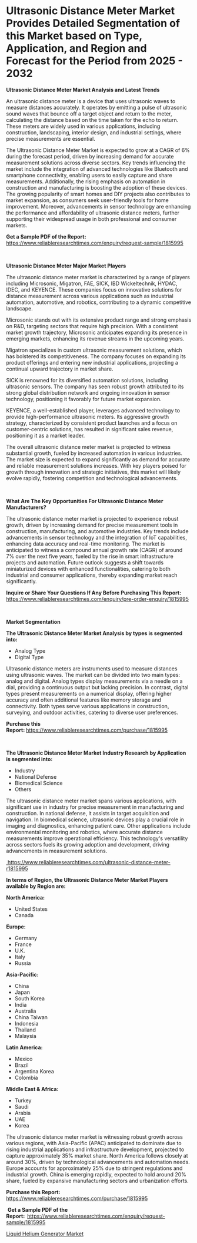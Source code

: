 <p><h1>Ultrasonic Distance Meter Market Provides Detailed Segmentation of this Market based on Type, Application, and Region and Forecast for the Period from 2025 - 2032</h1></p><p><strong>Ultrasonic Distance Meter Market Analysis and Latest Trends</strong></p>
<p><p>An ultrasonic distance meter is a device that uses ultrasonic waves to measure distances accurately. It operates by emitting a pulse of ultrasonic sound waves that bounce off a target object and return to the meter, calculating the distance based on the time taken for the echo to return. These meters are widely used in various applications, including construction, landscaping, interior design, and industrial settings, where precise measurements are essential.</p><p>The Ultrasonic Distance Meter Market is expected to grow at a CAGR of 6% during the forecast period, driven by increasing demand for accurate measurement solutions across diverse sectors. Key trends influencing the market include the integration of advanced technologies like Bluetooth and smartphone connectivity, enabling users to easily capture and share measurements. Additionally, the rising emphasis on automation in construction and manufacturing is boosting the adoption of these devices. The growing popularity of smart homes and DIY projects also contributes to market expansion, as consumers seek user-friendly tools for home improvement. Moreover, advancements in sensor technology are enhancing the performance and affordability of ultrasonic distance meters, further supporting their widespread usage in both professional and consumer markets.</p></p>
<p><strong>Get a Sample PDF of the Report:&nbsp;</strong> <a href="https://www.reliableresearchtimes.com/enquiry/request-sample/1815995?utm_campaign=2180&utm_medium=2&utm_source=Github&utm_content=ia&utm_term=10042025&utm_id=ultrasonic-distance-meter">https://www.reliableresearchtimes.com/enquiry/request-sample/1815995</a></p>
<p>&nbsp;</p>
<p><strong>Ultrasonic Distance Meter Major Market Players</strong></p>
<p><p>The ultrasonic distance meter market is characterized by a range of players including Microsonic, Migatron, FAE, SICK, IBD Wickeltechnik, HYDAC, IDEC, and KEYENCE. These companies focus on innovative solutions for distance measurement across various applications such as industrial automation, automotive, and robotics, contributing to a dynamic competitive landscape.</p><p>Microsonic stands out with its extensive product range and strong emphasis on R&D, targeting sectors that require high precision. With a consistent market growth trajectory, Microsonic anticipates expanding its presence in emerging markets, enhancing its revenue streams in the upcoming years. </p><p>Migatron specializes in custom ultrasonic measurement solutions, which has bolstered its competitiveness. The company focuses on expanding its product offerings and entering new industrial applications, projecting a continual upward trajectory in market share.</p><p>SICK is renowned for its diversified automation solutions, including ultrasonic sensors. The company has seen robust growth attributed to its strong global distribution network and ongoing innovation in sensor technology, positioning it favorably for future market expansion.</p><p>KEYENCE, a well-established player, leverages advanced technology to provide high-performance ultrasonic meters. Its aggressive growth strategy, characterized by consistent product launches and a focus on customer-centric solutions, has resulted in significant sales revenue, positioning it as a market leader.</p><p>The overall ultrasonic distance meter market is projected to witness substantial growth, fueled by increased automation in various industries. The market size is expected to expand significantly as demand for accurate and reliable measurement solutions increases. With key players poised for growth through innovation and strategic initiatives, this market will likely evolve rapidly, fostering competition and technological advancements.</p></p>
<p>&nbsp;</p>
<p><strong>What Are The Key Opportunities For Ultrasonic Distance Meter Manufacturers?</strong></p>
<p><p>The ultrasonic distance meter market is projected to experience robust growth, driven by increasing demand for precise measurement tools in construction, manufacturing, and automotive industries. Key trends include advancements in sensor technology and the integration of IoT capabilities, enhancing data accuracy and real-time monitoring. The market is anticipated to witness a compound annual growth rate (CAGR) of around 7% over the next five years, fueled by the rise in smart infrastructure projects and automation. Future outlook suggests a shift towards miniaturized devices with enhanced functionalities, catering to both industrial and consumer applications, thereby expanding market reach significantly.</p></p>
<p><strong>Inquire or Share Your Questions If Any Before Purchasing This Report:</strong> <a href="https://www.reliableresearchtimes.com/enquiry/pre-order-enquiry/1815995?utm_campaign=2180&utm_medium=2&utm_source=Github&utm_content=ia&utm_term=10042025&utm_id=ultrasonic-distance-meter">https://www.reliableresearchtimes.com/enquiry/pre-order-enquiry/1815995</a></p>
<p>&nbsp;</p>
<p><strong>Market Segmentation</strong></p>
<p><strong>The Ultrasonic Distance Meter Market Analysis by types is segmented into:</strong></p>
<p><ul><li>Analog Type</li><li>Digital Type</li></ul></p>
<p><p>Ultrasonic distance meters are instruments used to measure distances using ultrasonic waves. The market can be divided into two main types: analog and digital. Analog types display measurements via a needle on a dial, providing a continuous output but lacking precision. In contrast, digital types present measurements on a numerical display, offering higher accuracy and often additional features like memory storage and connectivity. Both types serve various applications in construction, surveying, and outdoor activities, catering to diverse user preferences.</p></p>
<p><strong>Purchase this Report:&nbsp;</strong><a href="https://www.reliableresearchtimes.com/purchase/1815995?utm_campaign=2180&utm_medium=2&utm_source=Github&utm_content=ia&utm_term=10042025&utm_id=ultrasonic-distance-meter">https://www.reliableresearchtimes.com/purchase/1815995</a></p>
<p>&nbsp;</p>
<p><strong>The Ultrasonic Distance Meter Market Industry Research by Application is segmented into:</strong></p>
<p><ul><li>Industry</li><li>National Defense</li><li>Biomedical Science</li><li>Others</li></ul></p>
<p><p>The ultrasonic distance meter market spans various applications, with significant use in industry for precise measurement in manufacturing and construction. In national defense, it assists in target acquisition and navigation. In biomedical science, ultrasonic devices play a crucial role in imaging and diagnostics, enhancing patient care. Other applications include environmental monitoring and robotics, where accurate distance measurements improve operational efficiency. This technology's versatility across sectors fuels its growing adoption and development, driving advancements in measurement solutions.</p></p>
<p><a href="https://www.reliableresearchtimes.com/ultrasonic-distance-meter-r1815995?utm_campaign=2180&utm_medium=2&utm_source=Github&utm_content=ia&utm_term=10042025&utm_id=ultrasonic-distance-meter">&nbsp;https://www.reliableresearchtimes.com/ultrasonic-distance-meter-r1815995</a></p>
<p><strong>In terms of Region, the Ultrasonic Distance Meter Market Players available by Region are:</strong></p>
<p>
    <p> <strong> North America: </strong>
        <ul>
            <li>United States</li>
            <li>Canada</li>
        </ul>
        </p> 
    <p> <strong> Europe: </strong>
        <ul>
            <li>Germany</li>
            <li>France</li>
            <li>U.K.</li>
            <li>Italy</li>
            <li>Russia</li>
        </ul>
        </p> 
    <p> <strong> Asia-Pacific: </strong>
        <ul>
            <li>China</li>
            <li>Japan</li>
            <li>South Korea</li>
            <li>India</li>
            <li>Australia</li>
            <li>China Taiwan</li>
            <li>Indonesia</li>
            <li>Thailand</li>
            <li>Malaysia</li>
        </ul>
        </p> 
    <p> <strong> Latin America: </strong>
        <ul>
            <li>Mexico</li>
            <li>Brazil</li>
            <li>Argentina Korea</li>
            <li>Colombia</li>
        </ul>
        </p> 
    <p> <strong> Middle East & Africa: </strong>
        <ul>
            <li>Turkey</li>
            <li>Saudi</li>
            <li>Arabia</li>
            <li>UAE</li>
            <li>Korea</li>
        </ul>
    </p>
    </p>
<p><p>The ultrasonic distance meter market is witnessing robust growth across various regions, with Asia-Pacific (APAC) anticipated to dominate due to rising industrial applications and infrastructure development, projected to capture approximately 35% market share. North America follows closely at around 30%, driven by technological advancements and automation needs. Europe accounts for approximately 25% due to stringent regulations and industrial growth. China is emerging rapidly, expected to hold around 20% share, fueled by expansive manufacturing sectors and urbanization efforts.</p></p>
<p><strong>Purchase this Report: </strong><a href="https://www.reliableresearchtimes.com/purchase/1815995?utm_campaign=2180&utm_medium=2&utm_source=Github&utm_content=ia&utm_term=10042025&utm_id=ultrasonic-distance-meter">https://www.reliableresearchtimes.com/purchase/1815995</a></p>
<p>&nbsp;<strong>Get a Sample PDF of the Report:&nbsp;&nbsp;</strong><a href="https://www.reliableresearchtimes.com/enquiry/request-sample/1815995?utm_campaign=2180&utm_medium=2&utm_source=Github&utm_content=ia&utm_term=10042025&utm_id=ultrasonic-distance-meter">https://www.reliableresearchtimes.com/enquiry/request-sample/1815995</a></p>
<p><strong></strong></p>
<p><p><a href="https://github.com/kaqiewan/Market-Research-Report-List-1/blob/main/liquid-helium-generator-market.md?utm_campaign=2180&utm_medium=2&utm_source=Github&utm_content=ia&utm_term=10042025&utm_id=ultrasonic-distance-meter">Liquid Helium Generator Market</a></p></p>